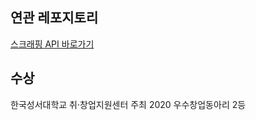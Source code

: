 ## 연관 레포지토리

[스크래핑 API 바로가기](https://github.com/rekyungmin/biblebot-scraper)

## 수상

한국성서대학교 취·창업지원센터 주최 2020 우수창업동아리 2등
